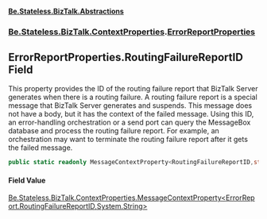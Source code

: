 #### [Be.Stateless.BizTalk.Abstractions](README.md 'README')
### [Be.Stateless.BizTalk.ContextProperties](Be.Stateless.BizTalk.ContextProperties.md 'Be.Stateless.BizTalk.ContextProperties').[ErrorReportProperties](ErrorReportProperties.md 'Be.Stateless.BizTalk.ContextProperties.ErrorReportProperties')

## ErrorReportProperties.RoutingFailureReportID Field

This property provides the ID of the routing failure report that BizTalk Server generates when there
is a routing failure. A routing failure report is a special message that BizTalk Server generates
and suspends. This message does not have a body, but it has the context of the failed message. Using
this ID, an error-handling orchestration or a send port can query the MessageBox database and
process the routing failure report. For example, an orchestration may want to terminate the routing
failure report after it gets the failed message.

```csharp
public static readonly MessageContextProperty<RoutingFailureReportID,string> RoutingFailureReportID;
```

#### Field Value
[Be.Stateless.BizTalk.ContextProperties.MessageContextProperty&lt;](MessageContextProperty_T,TR_.md 'Be.Stateless.BizTalk.ContextProperties.MessageContextProperty<T,TR>')[ErrorReport.RoutingFailureReportID](https://docs.microsoft.com/en-us/dotnet/api/ErrorReport.RoutingFailureReportID 'ErrorReport.RoutingFailureReportID')[,](MessageContextProperty_T,TR_.md 'Be.Stateless.BizTalk.ContextProperties.MessageContextProperty<T,TR>')[System.String](https://docs.microsoft.com/en-us/dotnet/api/System.String 'System.String')[&gt;](MessageContextProperty_T,TR_.md 'Be.Stateless.BizTalk.ContextProperties.MessageContextProperty<T,TR>')
